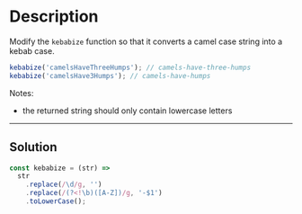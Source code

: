 # Description

Modify the `kebabize` function so that it converts a camel case string into a kebab case.

```js
kebabize('camelsHaveThreeHumps'); // camels-have-three-humps
kebabize('camelsHave3Humps'); // camels-have-humps
```

Notes:

- the returned string should only contain lowercase letters

---

## Solution

```js
const kebabize = (str) =>
  str
    .replace(/\d/g, '')
    .replace(/(?<!\b)([A-Z])/g, '-$1')
    .toLowerCase();
```
